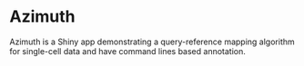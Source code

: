 # Azimuth
Azimuth is a Shiny app demonstrating a query-reference mapping algorithm for single-cell data and have command lines based annotation.
